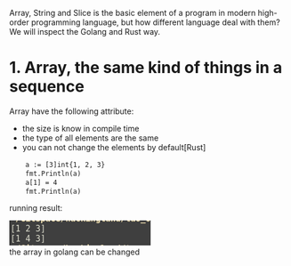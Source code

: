 Array, String and Slice is the basic element of a program in modern high-order
programming language, but how different language deal with them? We will inspect
the Golang and Rust way.

# 1. Array, the same kind of things in a sequence
Array have the following attribute:
+ the size is know in compile time
+ the type of all elements are the same
+ you can not change the elements by default[Rust]

```
	a := [3]int{1, 2, 3}
	fmt.Println(a)
	a[1] = 4
	fmt.Println(a)
```
running result:

![interface var](/assets/array/golang_array.png)<br>
the array in golang can be changed
